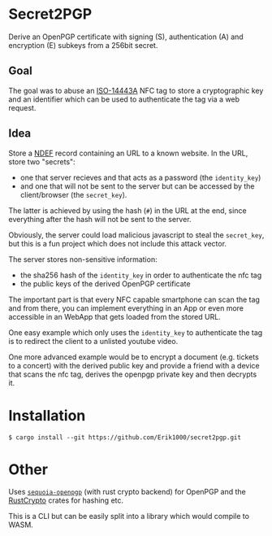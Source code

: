 # Secret2PGP

Derive an OpenPGP certificate with signing (S), authentication (A) and encryption (E) subkeys from a 256bit secret.

## Goal

The goal was to abuse an [ISO-14443A] NFC tag to store a cryptographic key and an identifier which can be used to authenticate the tag via a web request.

## Idea

Store a [NDEF] record containing an URL to a known website. In the URL, store two "secrets": 

* one that server recieves and that acts as a password (the `identity_key`)
* and one that will not be sent to the server but can be accessed by the client/browser (the `secret_key`).

The latter is achieved by using the hash (`#`) in the URL at the end, since everything after the hash will not be sent to the server.

Obviously, the server could load malicious javascript to steal the `secret_key`, but this is a fun project which does not include this attack vector.

The server stores non-sensitive information:
* the sha256 hash of the `identity_key` in order to authenticate the nfc tag
* the public keys of the derived OpenPGP certificate

The important part is that every NFC capable smartphone can scan the tag and from there, you can implement everything in an App or even more accessible in an WebApp that gets loaded from the stored URL.

One easy example which only uses the `identity_key` to authenticate the tag is to redirect the client to a unlisted youtube video.

One more advanced example would be to encrypt a document (e.g. tickets to a concert) with the derived public key and provide a friend with a device that scans the nfc tag, derives the openpgp private key and then decrypts it.

# Installation

```
$ cargo install --git https://github.com/Erik1000/secret2pgp.git
```

# Other

Uses [`sequoia-openpgp`] (with rust crypto backend) for OpenPGP and the [RustCrypto] crates for hashing etc.

This is a CLI but can be easily split into a library which would compile to WASM.

[ISO-14443A]: <https://nfc-tools.github.io/resources/standards/iso14443A/>
[NDEF]: <https://learn.adafruit.com/adafruit-pn532-rfid-nfc/ndef>
[`sequoia-openpgp`]: <https://sequoia-pgp.org/>
[RustCrypto]: <https://github.com/rustcrypto/https://github.com/rustcrypto/>